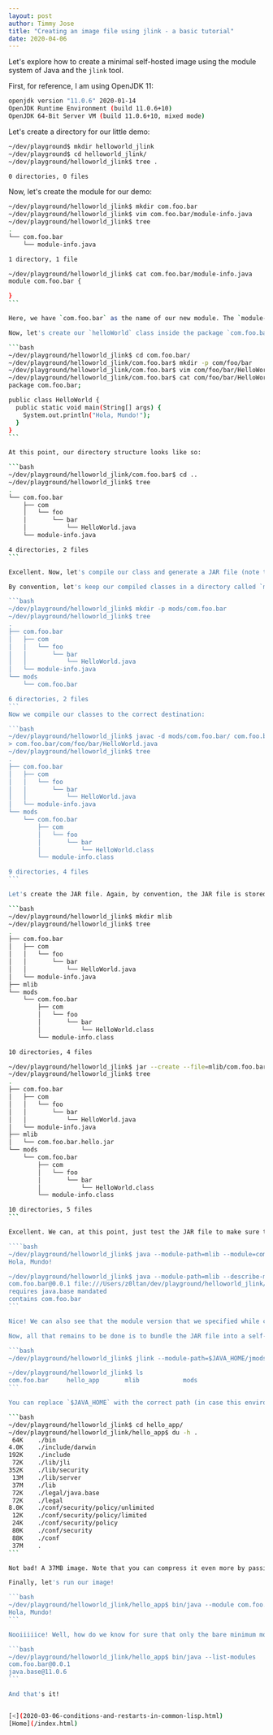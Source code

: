 ```yaml
---
layout: post
author: Timmy Jose
title: "Creating an image file using jlink - a basic tutorial"
date: 2020-04-06
---
```


Let's explore how to create a minimal self-hosted image using the module system of Java and the `jlink` tool.

First, for reference, I am using OpenJDK 11:

```bash 
openjdk version "11.0.6" 2020-01-14
OpenJDK Runtime Environment (build 11.0.6+10)
OpenJDK 64-Bit Server VM (build 11.0.6+10, mixed mode)
```

Let's create a directory for our little demo:

```bash
~/dev/playground$ mkdir helloworld_jlink
~/dev/playground$ cd helloworld_jlink/
~/dev/playground/helloworld_jlink$ tree .

0 directories, 0 files
```

Now, let's create the module for our demo:

````bash
~/dev/playground/helloworld_jlink$ mkdir com.foo.bar
~/dev/playground/helloworld_jlink$ vim com.foo.bar/module-info.java
~/dev/playground/helloworld_jlink$ tree
.
└── com.foo.bar
    └── module-info.java

1 directory, 1 file

~/dev/playground/helloworld_jlink$ cat com.foo.bar/module-info.java
module com.foo.bar {

}
```

Here, we have `com.foo.bar` as the name of our new module. The `module-info.java` file inside the `com.foo.bar` directory simply makes its parent directory a module. Okay so far?

Now, let's create our `helloWorld` class inside the package `com.foo.bar` (don't be confused - this `com.foo.bar` is a package inside the `com.foo.bar` module):

```bash
~/dev/playground/helloworld_jlink$ cd com.foo.bar/
~/dev/playground/helloworld_jlink/com.foo.bar$ mkdir -p com/foo/bar
~/dev/playground/helloworld_jlink/com.foo.bar$ vim com/foo/bar/HelloWorld.java
~/dev/playground/helloworld_jlink/com.foo.bar$ cat com/foo/bar/HelloWorld.java
package com.foo.bar;

public class HelloWorld {
  public static void main(String[] args) {
    System.out.println("Hola, Mundo!");
  }
}
```

At this point, our directory structure looks like so:

```bash
~/dev/playground/helloworld_jlink/com.foo.bar$ cd ..
~/dev/playground/helloworld_jlink$ tree
.
└── com.foo.bar
    ├── com
    │   └── foo
    │       └── bar
    │           └── HelloWorld.java
    └── module-info.java

4 directories, 2 files
```

Excellent. Now, let's compile our class and generate a JAR file (note that jlink works with JAR files or a specific format called the JMOD format, which is quite useful in including native code and other non-Java resources. For this example, let's stick to a JAR file):

By convention, let's keep our compiled classes in a directory called `mods` within which we also create a directory for the module name (since we might have more than one module in a project), so we create it first:

```bash
~/dev/playground/helloworld_jlink$ mkdir -p mods/com.foo.bar
~/dev/playground/helloworld_jlink$ tree
.
├── com.foo.bar
│   ├── com
│   │   └── foo
│   │       └── bar
│   │           └── HelloWorld.java
│   └── module-info.java
└── mods
    └── com.foo.bar

6 directories, 2 files
```
Now we compile our classes to the correct destination:

```bash
~/dev/playground/helloworld_jlink$ javac -d mods/com.foo.bar/ com.foo.bar/module-info.java \
> com.foo.bar/com/foo/bar/HelloWorld.java
~/dev/playground/helloworld_jlink$ tree
.
├── com.foo.bar
│   ├── com
│   │   └── foo
│   │       └── bar
│   │           └── HelloWorld.java
│   └── module-info.java
└── mods
    └── com.foo.bar
        ├── com
        │   └── foo
        │       └── bar
        │           └── HelloWorld.class
        └── module-info.class

9 directories, 4 files
```

Let's create the JAR file. Again, by convention, the JAR file is stored in a directory called `mlib`, so we create that first, and then generate the JAR file there:

```bash
~/dev/playground/helloworld_jlink$ mkdir mlib
~/dev/playground/helloworld_jlink$ tree
.
├── com.foo.bar
│   ├── com
│   │   └── foo
│   │       └── bar
│   │           └── HelloWorld.java
│   └── module-info.java
├── mlib
└── mods
    └── com.foo.bar
        ├── com
        │   └── foo
        │       └── bar
        │           └── HelloWorld.class
        └── module-info.class

10 directories, 4 files

~/dev/playground/helloworld_jlink$ jar --create --file=mlib/com.foo.bar.hello.jar --module-version=0.0.1 --main-class=com.foo.bar.HelloWorld -C mods/com.foo.bar/ .
~/dev/playground/helloworld_jlink$ tree
.
├── com.foo.bar
│   ├── com
│   │   └── foo
│   │       └── bar
│   │           └── HelloWorld.java
│   └── module-info.java
├── mlib
│   └── com.foo.bar.hello.jar
└── mods
    └── com.foo.bar
        ├── com
        │   └── foo
        │       └── bar
        │           └── HelloWorld.class
        └── module-info.class

10 directories, 5 files
```

Excellent. We can, at this point, just test the JAR file to make sure that it's working:

````bash
~/dev/playground/helloworld_jlink$ java --module-path=mlib --module=com.foo.bar
Hola, Mundo!

~/dev/playground/helloworld_jlink$ java --module-path=mlib --describe-module com.foo.bar
com.foo.bar@0.0.1 file:///Users/z0ltan/dev/playground/helloworld_jlink/mlib/com.foo.bar.hello.jar
requires java.base mandated
contains com.foo.bar
```

Nice! We can also see that the module version that we specified while creating the "modular" JAR file has been applied correctly, and also that the dependencies for the module (basically only the core Java module, java.base, by default) is also listed correctly.

Now, all that remains to be done is to bundle the JAR file into a self-contained image:

```bash
~/dev/playground/helloworld_jlink$ jlink --module-path=$JAVA_HOME/jmods:mlib --add-modules=com.foo.bar --output=hello_app

~/dev/playground/helloworld_jlink$ ls
com.foo.bar     hello_app       mlib            mods
```

You can replace `$JAVA_HOME` with the correct path (in case this environment variable is not set correctly). Also note that I am on a mac, so I use : and the `classpath` separator. Use `;` if you're on Windows, for instance. The command is rather self-explanatory. Just note that `hello_app` is the name of the image that we wish to generate on the fly. As the ls command shows, the app has been created successfully!

```bash
~/dev/playground/helloworld_jlink$ cd hello_app/
~/dev/playground/helloworld_jlink/hello_app$ du -h .
 64K    ./bin
4.0K    ./include/darwin
192K    ./include
 72K    ./lib/jli
352K    ./lib/security
 13M    ./lib/server
 37M    ./lib
 72K    ./legal/java.base
 72K    ./legal
8.0K    ./conf/security/policy/unlimited
 12K    ./conf/security/policy/limited
 24K    ./conf/security/policy
 80K    ./conf/security
 88K    ./conf
 37M    .
```

Not bad! A 37MB image. Note that you can compress it even more by passing flags to the `jlink` command (such as `--strip-debug`, for example). If you are on macOS/Linux/Unix, you can explore more options with `man jlink`.

Finally, let's run our image!

```bash
~/dev/playground/helloworld_jlink/hello_app$ bin/java --module com.foo.bar
Hola, Mundo!
```

Nooiiiiice! Well, how do we know for sure that only the bare minimum modules have been added? Simple enough - just list the modules that this JRE contains:

```bash
~/dev/playground/helloworld_jlink/hello_app$ bin/java --list-modules
com.foo.bar@0.0.1
java.base@11.0.6
```

And that's it!


[<](2020-03-06-conditions-and-restarts-in-common-lisp.html)
[Home](/index.html)
